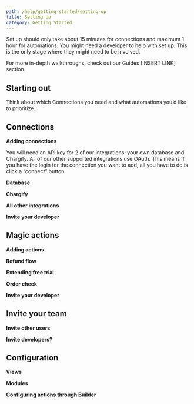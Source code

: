 ```yaml
---
path: /help/getting-started/setting-up
title: Setting Up
category: Getting Started
---
```

Set up should only take about 15 minutes for connections and maximum 1 hour for automations. You might need a developer to help with set up. This is the only stage where they might need to be involved. 

For more in-depth walkthroughs, check out our Guides \[INSERT LINK] section.

## **Starting out**

Think about which Connections you need and what automations you’d like to prioritize.

## **Connections**

**Adding connections**

You will need an API key for 2 of our integrations: your own database and Chargify. All of our other supported integrations use OAuth. This means if you have the login for the connection you want to add, all you have to do is click a “connect” button.

**Database**

**Chargify**

**All other integrations**

**Invite your developer**

## **Magic actions**

**Adding actions**

**Refund flow**

**Extending free trial**

**Order check**

**Invite your developer**

## Invite your team

**Invite other users**

**Invite developers?**

## Configuration

**Views**

**Modules**

**Configuring actions through Builder**
